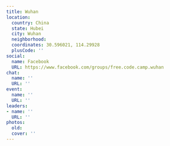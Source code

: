 ```yaml
---
title: Wuhan
location:
  country: China
  state: Hubei
  city: Wuhan
  neighborhood: 
  coordinates: 30.596021, 114.29928
  plusCode: ''
social:
  name: Facebook
  URL: https://www.facebook.com/groups/free.code.camp.wuhan
chat:
  name: ''
  URL: ''
event:
  name: ''
  URL: ''
leaders:
- name: ''
  URL: ''
photos:
  old: 
  cover: ''
---
```

